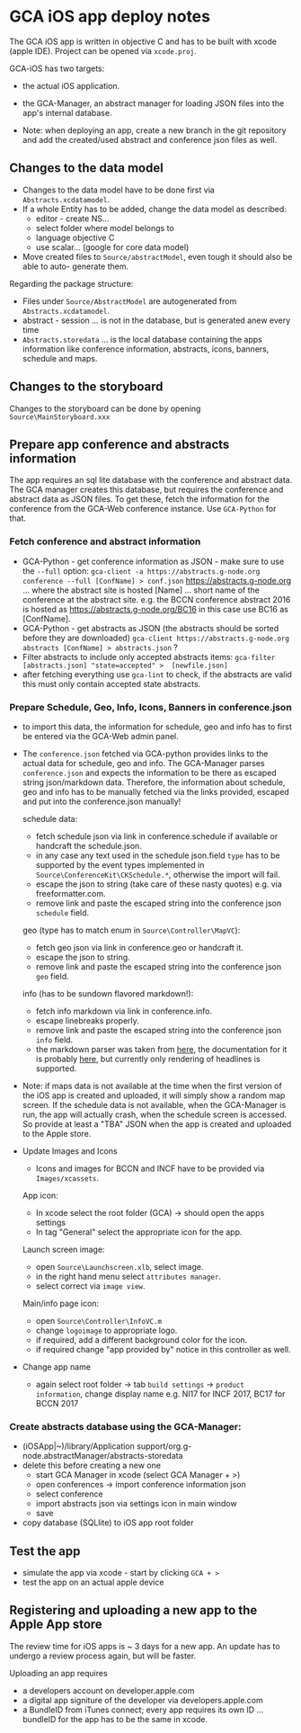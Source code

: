 # GCA iOS app deploy notes
The GCA iOS app is written in objective C and has to be built with xcode (apple IDE).
Project can be opened via `xcode.proj`.

GCA-iOS has two targets:
- the actual iOS application.
- the GCA-Manager, an abstract manager for loading JSON files into the app's internal database.

- Note: when deploying an app, create a new branch in the git repository and add the created/used
    abstract and conference json files as well.

## Changes to the data model
- Changes to the data model have to be done first via `Abstracts.xcdatamodel`.
- If a whole Entity has to be added, change the data model as described:
    - editor - create NS...
    - select folder where model belongs to
    - language objective C
    - use scalar...
    (google for core data model)
- Move created files to `Source/abstractModel`, even tough it should also be able to auto-
    generate them.

Regarding the package structure:
- Files under `Source/AbstractModel` are autogenerated from `Abstracts.xcdatamodel`.
- abstract - session ... is not in the database, but is generated anew every time
- `Abstracts.storedata` ... is the local database containing the apps information 
    like conference information, abstracts, icons, banners, schedule and maps.


## Changes to the storyboard
Changes to the storyboard can be done by opening `Source\MainStoryboard.xxx`


## Prepare app conference and abstracts information
The app requires an sql lite database with the conference and abstract data.
The GCA manager creates this database, but requires the conference and abstract data
as JSON files. To get these, fetch the information for the conference from the GCA-Web
conference instance. Use `GCA-Python` for that.

### Fetch conference and abstract information
- GCA-Python - get conference information as JSON - make sure to use the `--full` option:
    `gca-client -a https://abstracts.g-node.org conference --full [ConfName] > conf.json`
	https://abstracts.g-node.org ... where the abstract site is hosted
	[Name] ... short name of the conference at the abstract site.
	e.g. the BCCN conference abstract 2016 is hosted as https://abstracts.g-node.org/BC16
		in this case use BC16 as [ConfName].
- GCA-Python - get abstracts as JSON (the abstracts should be sorted before they are downloaded)
    `gca-client https://abstracts.g-node.org abstracts [ConfName] > abstracts.json` ?
- Filter abstracts to include only accepted abstracts items:
    `gca-filter [abstracts.json] "state=accepted" >  [newfile.json]`
- after fetching everything use `gca-lint` to check, if the abstracts are valid
    this must only contain accepted state abstracts.

### Prepare Schedule, Geo, Info, Icons, Banners in conference.json
- to import this data, the information for schedule, geo and info has to first be
    entered via the GCA-Web admin panel.
- The `conference.json` fetched via GCA-python provides links to the actual data for schedule, 
    geo and info. The GCA-Manager parses `conference.json` and expects the information to be 
    there as escaped string json/markdown data.
    Therefore, the information about schedule, geo and info has to be manually fetched via the 
    links provided, escaped and put into the conference.json manually!

    schedule data:
    - fetch schedule json via link in conference.schedule if available or handcraft the schedule.json.
    - in any case any text used in the schedule json.field `type` has to be supported by the event types
	implemented in `Source\ConferenceKit\CKSchedule.*`, otherwise the import will fail.
    - escape the json to string (take care of these nasty quotes) e.g. via freeformatter.com.
    - remove link and paste the escaped string into the conference json `schedule` field.

    geo (type has to match enum in `Source\Controller\MapVC`):
    - fetch geo json via link in conference.geo or handcraft it.
    - escape the json to string.
    - remove link and paste the escaped string into the conference json `geo` field.

    info (has to be sundown flavored markdown!):
    - fetch info markdown via link in conference.info.
    - escape linebreaks properly.
    - remove link and paste the escaped string into the conference json `info` field.
    - the markdown parser was taken from [here](https://github.com/vmg/sundown), 
         the documentation for it is probably [here](http://fossil.instinctive.eu/natawstat/md_rules),
         but currently only rendering of headlines is supported.

- Note: if maps data is not available at the time when the first version of the
   iOS app is created and uploaded, it will simply show a random map screen.
   If the schedule data is not available, when the GCA-Manager is run, the app will
   actually crash, when the schedule screen is accessed. So provide at least a "TBA"
   JSON when the app is created and uploaded to the Apple store.
- Update Images and Icons
    - Icons and images for BCCN and INCF have to be provided via `Images/xcassets`.

    App icon:
    - In xcode select the root folder (GCA) -> should open the apps settings
    - In tag "General" select the appropriate icon for the app.
    
    Launch screen image:
    - open `Source\Launchscreen.xlb`, select image.
    - in the right hand menu select `attributes manager`.
    - select correct via `image view`.

    Main/info page icon:
    - open `Source\Controller\InfoVC.m`
    - change `logoimage` to appropriate logo.
    - if required, add a different background color for the icon.
    - if required change "app provided by" notice in this controller as well.

- Change app name
    - again select root folder
    -> tab `build settings`
    -> `product information`, change display name
           e.g. NI17 for INCF 2017, BC17 for BCCN 2017


### Create abstracts database using the GCA-Manager:
- (iOSApp|~)/library/Application support/org.g-node.abstractManager/abstracts-storedata
- delete this before creating a new one
    - start GCA Manager in xcode (select GCA Manager + >)
    - open conferences -> import conference information json
    - select conference
    - import abstracts json via settings icon in main window
    - save
- copy database (SQLlite) to iOS app root folder


## Test the app
- simulate the app via xcode - start by clicking `GCA + >`
- test the app on an actual apple device


## Registering and uploading a new app to the Apple App store

The review time for iOS apps is ~ 3 days for a new app.
An update has to undergo a review process again, but will be faster.

Uploading an app requires
- a developers account on developer.apple.com
- a digital app signiture of the developer via developers.apple.com
- a BundleID from iTunes connect; every app requires its own ID
    ... bundleID for the app has to be the same in xcode.


